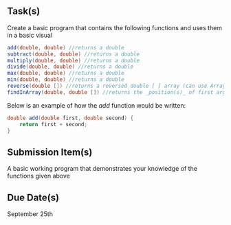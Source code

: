 Task(s)
-------
Create a basic program that contains the following functions and uses them in a basic visual

```java
add(double, double) //returns a double
subtract(double, double) //returns a double
multiply(double, double) //returns a double
divide(double, double) //returns a double
max(double, double) //returns a double
min(double, double) //returns a double
reverse(double []) //returns a reversed double [ ] array (can use ArrayLists if you prefer)
findInArray(double, double []) //returns the _position(s)_ of first argument found in the second argument
```

Below is an example of how the _add_ function would be written:
```java
double add(double first, double second) {
	return first + second;
}
```

Submission Item(s)
------------------
A basic working program that demonstrates your knowledge of the functions given above

Due Date(s)
-----------
September 25th
